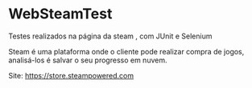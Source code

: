 # WebSteamTest
Testes realizados na página da steam , com JUnit e Selenium

Steam é uma plataforma onde o cliente pode realizar compra de jogos, analisá-los é salvar o seu progresso em nuvem.

Site:
https://store.steampowered.com
